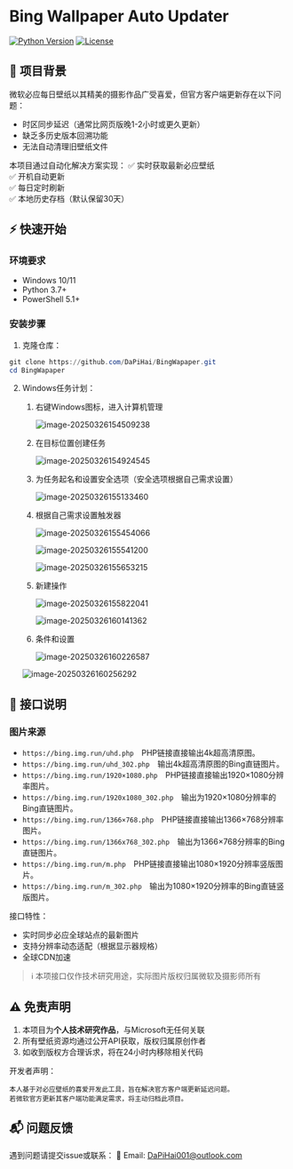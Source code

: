 # Bing Wallpaper Auto Updater

[![Python Version](https://img.shields.io/badge/python-3.7%2B-blue)](https://www.python.org/)
[![License](https://img.shields.io/badge/license-MIT-green)](LICENSE)

## 📌 项目背景

微软必应每日壁纸以其精美的摄影作品广受喜爱，但官方客户端更新存在以下问题：
- 时区同步延迟（通常比网页版晚1-2小时或更久更新）
- 缺乏多历史版本回溯功能
- 无法自动清理旧壁纸文件

本项目通过自动化解决方案实现：
✅ 实时获取最新必应壁纸  
✅ 开机自动更新  
✅ 每日定时刷新  
✅ 本地历史存档（默认保留30天）

## ⚡ 快速开始

### 环境要求
- Windows 10/11
- Python 3.7+
- PowerShell 5.1+

### 安装步骤
1. 克隆仓库：
```powershell
git clone https://github.com/DaPiHai/BingWapaper.git
cd BingWapaper
```

2. Windows任务计划：

   1. 右键Windows图标，进入计算机管理

      ![image-20250326154509238](images/image-20250326154509238.png)

   2. 在目标位置创建任务

      ![image-20250326154924545](images/image-20250326154924545.png)

   3. 为任务起名和设置安全选项（安全选项根据自己需求设置）

      ![image-20250326155133460](images/image-20250326155133460.png)

   4. 根据自己需求设置触发器

      ![image-20250326155454066](images/image-20250326155454066.png)

      ![image-20250326155541200](images/image-20250326155541200.png)

      ![image-20250326155653215](images/image-20250326155653215.png)

      

   5. 新建操作

      ![image-20250326155822041](images/image-20250326155822041.png)

      ![image-20250326160141362](images/image-20250326160141362.png)

      

   6. 条件和设置

      ![image-20250326160226587](images/image-20250326160226587.png)

      

   ![image-20250326160256292](images/image-20250326160256292.png)



## 📄 接口说明

### 图片来源
- `https://bing.img.run/uhd.php`　PHP链接直接输出4k超高清原图。
- `https://bing.img.run/uhd_302.php`　输出4k超高清原图的Bing直链图片。
- `https://bing.img.run/1920×1080.php`　PHP链接直接输出1920×1080分辨率图片。
- `https://bing.img.run/1920x1080_302.php`　输出为1920×1080分辨率的Bing直链图片。
- `https://bing.img.run/1366×768.php`　PHP链接直接输出1366×768分辨率图片。
- `https://bing.img.run/1366x768_302.php`　输出为1366×768分辨率的Bing直链图片。
- `https://bing.img.run/m.php`　PHP链接直接输出1080×1920分辨率竖版图片。
- `https://bing.img.run/m_302.php`　输出为1080×1920分辨率的Bing直链竖版图片。

接口特性：
- 实时同步必应全球站点的最新图片
- 支持分辨率动态适配（根据显示器规格）
- 全球CDN加速

> ℹ️ 本项接口仅作技术研究用途，实际图片版权归属微软及摄影师所有

## ⚠️ 免责声明

1. 本项目为**个人技术研究作品**，与Microsoft无任何关联
2. 所有壁纸资源均通过公开API获取，版权归属原创作者
3. 如收到版权方合理诉求，将在24小时内移除相关代码

开发者声明：
```text
本人基于对必应壁纸的喜爱开发此工具，旨在解决官方客户端更新延迟问题。
若微软官方更新其客户端功能满足需求，将主动归档此项目。
```

## 📬 问题反馈

遇到问题请提交issue或联系：
📧 Email: DaPiHai001@outlook.com  
